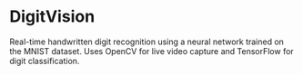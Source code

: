 # DigitVision
Real-time handwritten digit recognition using a neural network trained on the MNIST dataset. Uses OpenCV for live video capture and TensorFlow for digit classification.
